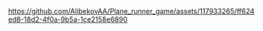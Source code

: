 

https://github.com/AlibekovAA/Plane_runner_game/assets/117933265/ff624ed8-18d2-4f0a-9b5a-1ce2158e6890

